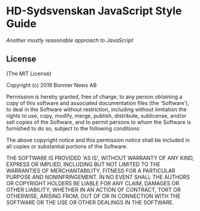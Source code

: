 # HD-Sydsvenskan JavaScript Style Guide

*Another mostly reasonable approach to JavaScript*

<!--
[![Build Status](https://travis-ci.com/Sydsvenskan/eslint-config-hds.svg?branch=master)](https://travis-ci.com/Sydsvenskan/eslint-config-hds)
[![dependencies Status](https://david-dm.org/@hdsydsvenskan/eslint-config-hds/status.svg)](https://david-dm.org/Sydsvenskan/eslint-config-hds)
[![Downloads](https://img.shields.io/npm/dm/@hdsydsvenskan/eslint-config-hds.svg)](https://www.npmjs.com/package/@hdsydsvenskan/eslint-config-hds)
[![js-semistandard-style](https://img.shields.io/badge/code%20style-semistandard-brightgreen.svg?style=flat)](https://github.com/Flet/semistandard)
-->

## License

(The MIT License)

Copyright (c) 2019 Bonnier News AB

Permission is hereby granted, free of charge, to any person obtaining
a copy of this software and associated documentation files (the
'Software'), to deal in the Software without restriction, including
without limitation the rights to use, copy, modify, merge, publish,
distribute, sublicense, and/or sell copies of the Software, and to
permit persons to whom the Software is furnished to do so, subject to
the following conditions:

The above copyright notice and this permission notice shall be
included in all copies or substantial portions of the Software.

THE SOFTWARE IS PROVIDED 'AS IS', WITHOUT WARRANTY OF ANY KIND,
EXPRESS OR IMPLIED, INCLUDING BUT NOT LIMITED TO THE WARRANTIES OF
MERCHANTABILITY, FITNESS FOR A PARTICULAR PURPOSE AND NONINFRINGEMENT.
IN NO EVENT SHALL THE AUTHORS OR COPYRIGHT HOLDERS BE LIABLE FOR ANY
CLAIM, DAMAGES OR OTHER LIABILITY, WHETHER IN AN ACTION OF CONTRACT,
TORT OR OTHERWISE, ARISING FROM, OUT OF OR IN CONNECTION WITH THE
SOFTWARE OR THE USE OR OTHER DEALINGS IN THE SOFTWARE.
